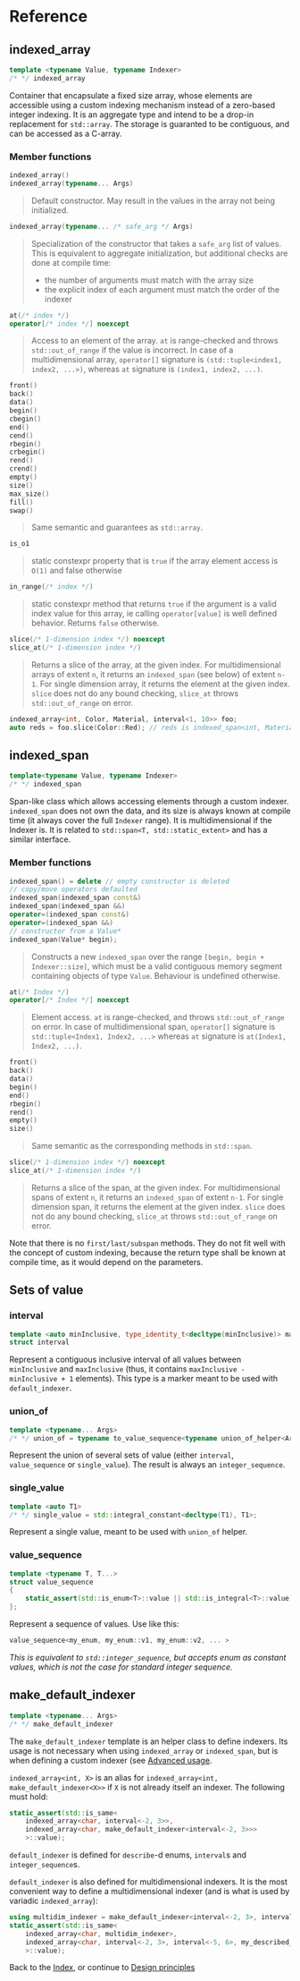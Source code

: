 <!--
Copyright 2022 Julien Blanc
Distributed under the Boost Software License, Version 1.0.
https://www.boost.org/LICENSE_1_0.txt
-->

# Reference

## indexed\_array

```cpp
template <typename Value, typename Indexer>
/* */ indexed_array
```

Container that encapsulate a fixed size array, whose elements are accessible using a custom
indexing mechanism instead of a zero-based integer indexing. It is an aggregate type and
intend to be a drop-in replacement for `std::array`. The storage is guaranted to be contiguous,
and can be accessed as a C-array.

### Member functions

```cpp
indexed_array()
indexed_array(typename... Args)
```

> Default constructor. May result in the values in the array not being initialized.

```cpp
indexed_array(typename... /* safe_arg */ Args)
```

> Specialization of the constructor that takes a `safe_arg` list of values. This is
> equivalent to aggregate initialization, but additional checks are done at compile
> time:
> * the number of arguments must match with the array size
> * the explicit index of each argument must match the order of the indexer

```cpp
at(/* index */)
operator[/* index */] noexcept
```

> Access to an element of the array. `at` is range-checked and throws `std::out_of_range` if the
> value is incorrect. In case of a multidimensional array, `operator[]` signature is
> `(std::tuple<index1, index2, ...>)`, whereas `at` signature is `(index1, index2, ...)`.

```cpp
front()
back()
data()
begin()
cbegin()
end()
cend()
rbegin()
crbegin()
rend()
crend()
empty()
size()
max_size()
fill()
swap()
```

> Same semantic and guarantees as `std::array`.

```cpp
is_o1
```

> static constexpr property that is `true` if the array element access is `O(1)` and false
> otherwise

```cpp
in_range(/* index */)
```

> static constexpr method that returns `true` if the argument is a valid index value for this array, ie calling `operator[value]`
> is well defined behavior. Returns `false` otherwise.

```cpp
slice(/* 1-dimension index */) noexcept
slice_at(/* 1-dimension index */)
```

> Returns a slice of the array, at the given index. For multidimensional arrays of extent `n`, it returns an
> `indexed_span` (see below) of extent `n-1`. For single dimension array, it returns the element at the given
> index. `slice` does not do any bound checking, `slice_at` throws `std::out_of_range` on error.

```cpp
indexed_array<int, Color, Material, interval<1, 10>> foo;
auto reds = foo.slice(Color::Red); // reds is indexed_span<int, Material, interval<1, 10>>
```

## indexed\_span

```cpp
template<typename Value, typename Indexer>
/* */ indexed_span
```

Span-like class which allows accessing elements through a custom indexer. `indexed_span` does
not own the data, and its size is always known at compile time (it always cover the full 
`Indexer` range). It is multidimensional if the Indexer is. It is related to 
`std::span<T, std::static_extent>` and has a similar interface.

### Member functions

```cpp
indexed_span() = delete // empty constructor is deleted
// copy/move operators defaulted
indexed_span(indexed_span const&)
indexed_span(indexed_span &&)
operator=(indexed_span const&)
operator=(indexed_span &&)
// constructor from a Value*
indexed_span(Value* begin);
```

> Constructs a new `indexed_span` over the range `[begin, begin + Indexer::size]`, which must be
> a valid contiguous memory segment containing objects of type `Value`. Behaviour is undefined
> otherwise.

```cpp
at(/* Index */)
operator[/* Index */] noexcept
```

> Element access. `at` is range-checked, and throws `std::out_of_range` on error. In case of
> multidimensional span, `operator[]` signature is `std::tuple<Index1, Index2, ...>` whereas
> `at` signature is `at(Index1, Index2, ...)`.

```cpp
front()
back()
data()
begin()
end()
rbegin()
rend()
empty()
size()
```

> Same semantic as the corresponding methods in `std::span`.

```cpp
slice(/* 1-dimension index */) noexcept
slice_at(/* 1-dimension index */)
```

> Returns a slice of the span, at the given index. For multidimensional spans of extent `n`, it returns an
> `indexed_span` of extent `n-1`. For single dimension span, it returns the element at the given
> index. `slice` does not do any bound checking, `slice_at` throws `std::out_of_range` on error.

Note that there is no `first/last/subspan` methods. They do not fit well with the concept of
custom indexing, because the return type shall be known at compile time, as it would depend
on the parameters.

## Sets of value

### interval

```cpp
template <auto minInclusive, type_identity_t<decltype(minInclusive)> maxInclusive>
struct interval
```

Represent a contiguous inclusive interval of all values between `minInclusive` and 
`maxInclusive` (thus, it contains `maxInclusive - minInclusive + 1` elements). This
type is a marker meant to be used with `default_indexer`.

### union\_of

```cpp
template <typename... Args>
/* */ union_of = typename to_value_sequence<typename union_of_helper<Args...>::type>::type;
```

Represent the union of several sets of value (either `interval`, `value_sequence` or `single_value`). The
result is always an `integer_sequence`.

### single\_value

```cpp
template <auto T1>
/* */ single_value = std::integral_constant<decltype(T1), T1>;
```

Represent a single value, meant to be used with `union_of` helper.

### value\_sequence
```cpp
template <typename T, T...>
struct value_sequence
{
	static_assert(std::is_enum<T>::value || std::is_integral<T>::value);
};
```

Represent a sequence of values. Use like this:

```cpp
value_sequence<my_enum, my_enum::v1, my_enum::v2, ... >
```

_This is equivalent to `std::integer_sequence`, but accepts enum as constant values, which is not the case for standard integer sequence._

## make\_default\_indexer

```cpp
template <typename... Args>
/* */ make_default_indexer
```

The `make_default_indexer` template is an helper class to define indexers. Its usage is not necessary
when using `indexed_array` or `indexed_span`, but is when defining a custom indexer (see 
[Advanced usage](advancedusage.md).

`indexed_array<int, X>` is an alias for `indexed_array<int, make_default_indexer<X>>` if `X` is not
already itself an indexer. The following must hold:

```cpp
static_assert(std::is_same<
    indexed_array<char, interval<-2, 3>>,
    indexed_array<char, make_default_indexer<interval<-2, 3>>>
    >::value);
```

`default_indexer` is defined for `describe`-d enums, `interval`s and `integer_sequence`s.

`default_indexer` is also defined for multidimensional indexers. It is the most convenient
way to define a multidimensional indexer (and is what is used by variadic `indexed_array`):

```cpp
using multidim_indexer = make_default_indexer<interval<-2, 3>, interval<-5, 6>, my_described_enum>;
static_assert(std::is_same<
    indexed_array<char, multidim_indexer>,
    indexed_array<char, interval<-2, 3>, interval<-5, 6>, my_described_enum>
    >::value);
```

Back to the [Index](index.md), or continue to [Design principles](design.md)
